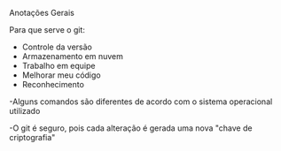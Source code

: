 Anotações Gerais

Para que serve o git:

- Controle da versão
- Armazenamento em nuvem
- Trabalho em equipe
- Melhorar meu código
- Reconhecimento



-Alguns comandos são diferentes de acordo com o sistema operacional utilizado

-O git é seguro, pois cada alteração é gerada uma nova "chave de criptografia" 

